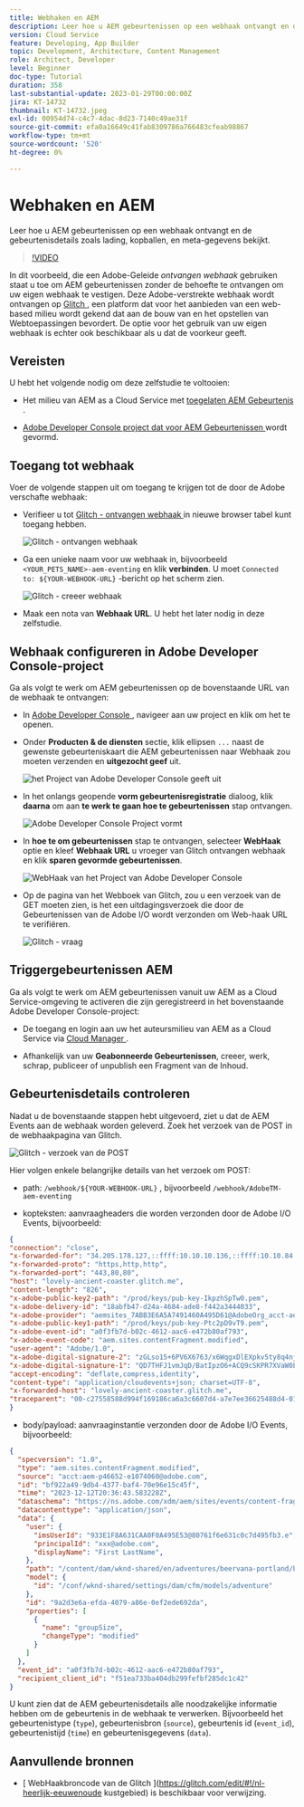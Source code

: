 ```yaml
---
title: Webhaken en AEM
description: Leer hoe u AEM gebeurtenissen op een webhaak ontvangt en de gebeurtenisdetails zoals lading, kopballen, en meta-gegevens bekijkt.
version: Cloud Service
feature: Developing, App Builder
topic: Development, Architecture, Content Management
role: Architect, Developer
level: Beginner
doc-type: Tutorial
duration: 358
last-substantial-update: 2023-01-29T00:00:00Z
jira: KT-14732
thumbnail: KT-14732.jpeg
exl-id: 00954d74-c4c7-4dac-8d23-7140c49ae31f
source-git-commit: efa0a16649c41fab8309786a766483cfeab98867
workflow-type: tm+mt
source-wordcount: '520'
ht-degree: 0%

---
```


# Webhaken en AEM

Leer hoe u AEM gebeurtenissen op een webhaak ontvangt en de gebeurtenisdetails zoals lading, kopballen, en meta-gegevens bekijkt.

>[!VIDEO](https://video.tv.adobe.com/v/3427051?quality=12&learn=on)

In dit voorbeeld, die een Adobe-Geleide _ontvangen webhaak_ gebruiken staat u toe om AEM gebeurtenissen zonder de behoefte te ontvangen om uw eigen webhaak te vestigen. Deze Adobe-verstrekte webhaak wordt ontvangen op [ Glitch ](https://glitch.com/), een platform dat voor het aanbieden van een web-based milieu wordt gekend dat aan de bouw van en het opstellen van Webtoepassingen bevordert. De optie voor het gebruik van uw eigen webhaak is echter ook beschikbaar als u dat de voorkeur geeft.

## Vereisten

U hebt het volgende nodig om deze zelfstudie te voltooien:

- Het milieu van AEM as a Cloud Service met [ toegelaten AEM Gebeurtenis ](https://developer.adobe.com/experience-cloud/experience-manager-apis/guides/events/#enable-aem-events-on-your-aem-cloud-service-environment).

- [ Adobe Developer Console project dat voor AEM Gebeurtenissen ](https://developer.adobe.com/experience-cloud/experience-manager-apis/guides/events/#how-to-subscribe-to-aem-events-in-the-adobe-developer-console) wordt gevormd.


## Toegang tot webhaak

Voer de volgende stappen uit om toegang te krijgen tot de door de Adobe verschafte webhaak:

- Verifieer u tot [ Glitch - ontvangen webhaak ](https://lovely-ancient-coaster.glitch.me/) in nieuwe browser tabel kunt toegang hebben.

  ![ Glitch - ontvangen webhaak ](../assets/examples/webhook/glitch-hosted-webhook.png)

- Ga een unieke naam voor uw webhaak in, bijvoorbeeld `<YOUR_PETS_NAME>-aem-eventing` en klik **verbinden**. U moet `Connected to: ${YOUR-WEBHOOK-URL}` -bericht op het scherm zien.

  ![ Glitch - creeer webhaak ](../assets/examples/webhook/glitch-create-webhook.png)

- Maak een nota van **Webhaak URL**. U hebt het later nodig in deze zelfstudie.

## Webhaak configureren in Adobe Developer Console-project

Ga als volgt te werk om AEM gebeurtenissen op de bovenstaande URL van de webhaak te ontvangen:

- In [ Adobe Developer Console ](https://developer.adobe.com), navigeer aan uw project en klik om het te openen.

- Onder **Producten &amp; de diensten** sectie, klik ellipsen `...` naast de gewenste gebeurteniskaart die AEM gebeurtenissen naar Webhaak zou moeten verzenden en **uitgezocht geef** uit.

  ![ het Project van Adobe Developer Console geeft uit ](../assets/examples/webhook/adobe-developer-console-project-edit.png)

- In het onlangs geopende **vorm gebeurtenisregistratie** dialoog, klik **daarna** om aan **te werk te gaan hoe te gebeurtenissen** stap ontvangen.

  ![ Adobe Developer Console Project vormt ](../assets/examples/webhook/adobe-developer-console-project-configure.png)

- In **hoe te om gebeurtenissen** stap te ontvangen, selecteer **WebHaak** optie en kleef **Webhaak URL** u vroeger van Glitch ontvangen webhaak en klik **sparen gevormde gebeurtenissen**.

  ![ WebHaak van het Project van Adobe Developer Console ](../assets/examples/webhook/adobe-developer-console-project-webhook.png)

- Op de pagina van het Webboek van Glitch, zou u een verzoek van de GET moeten zien, is het een uitdagingsverzoek die door de Gebeurtenissen van de Adobe I/O wordt verzonden om Web-haak URL te verifiëren.

  ![ Glitch - vraag ](../assets/examples/webhook/glitch-challenge-request.png)


## Triggergebeurtenissen AEM

Ga als volgt te werk om AEM gebeurtenissen vanuit uw AEM as a Cloud Service-omgeving te activeren die zijn geregistreerd in het bovenstaande Adobe Developer Console-project:

- De toegang en login aan uw het auteursmilieu van AEM as a Cloud Service via [ Cloud Manager ](https://my.cloudmanager.adobe.com/).

- Afhankelijk van uw **Geabonneerde Gebeurtenissen**, creeer, werk, schrap, publiceer of unpublish een Fragment van de Inhoud.

## Gebeurtenisdetails controleren

Nadat u de bovenstaande stappen hebt uitgevoerd, ziet u dat de AEM Events aan de webhaak worden geleverd. Zoek het verzoek van de POST in de webhaakpagina van Glitch.

![ Glitch - verzoek van de POST ](../assets/examples/webhook/glitch-post-request.png)

Hier volgen enkele belangrijke details van het verzoek om POST:

- path: `/webhook/${YOUR-WEBHOOK-URL}` , bijvoorbeeld `/webhook/AdobeTM-aem-eventing`

- kopteksten: aanvraagheaders die worden verzonden door de Adobe I/O Events, bijvoorbeeld:

```json
{
"connection": "close",
"x-forwarded-for": "34.205.178.127,::ffff:10.10.10.136,::ffff:10.10.84.114",
"x-forwarded-proto": "https,http,http",
"x-forwarded-port": "443,80,80",
"host": "lovely-ancient-coaster.glitch.me",
"content-length": "826",
"x-adobe-public-key2-path": "/prod/keys/pub-key-IkpzhSpTw0.pem",
"x-adobe-delivery-id": "18abfb47-d24a-4684-ade8-f442a3444033",
"x-adobe-provider": "aemsites_7ABB3E6A5A7491460A495D61@AdobeOrg_acct-aem-p46652-e1074060@adobe.com",
"x-adobe-public-key1-path": "/prod/keys/pub-key-Ptc2pD9vT9.pem",
"x-adobe-event-id": "a0f3fb7d-b02c-4612-aac6-e472b80af793",
"x-adobe-event-code": "aem.sites.contentFragment.modified",
"user-agent": "Adobe/1.0",
"x-adobe-digital-signature-2": "zGLso15+6PV6X6763/x6WqgxDlEXpkv5ty8q4njaq3aUngAI9VCcYonbScEjljRluzjZ05uMJmRfNxwjj60syxEJPuc0dpmMU635gfna7I4T7IaHs496wx4m2E5mvCM+aKbNQ+NPOutyTqI8Ovq29P2P87GIgMlGhAtOaxRVGNc6ksBxc2tCWbrKUhW8hPJ0sHphU499dN4TT32xrZaiRw4akT3M/hYydsA8dcWpJ7S4dpuDS21YyDHAB8s9Dawtr3fyPEyLgZzpwZDfCqQ8gdSCGqKscE4pScwqPkKOYCHDnBvDZVe583jhcZbHGjk7Ncp/FrgQk7avWsk5XlzcuA==",
"x-adobe-digital-signature-1": "QD7THFJ1vmJqD/BatIpzO6+ACQ9cSKPR7XVaW0LI7cN/xs7ucyri6dmkerOPe9EJpjGoqCg8rxWedrIRQB3lgVskChbHH3Ujx5YG0aTQLSd1Lsn5CFbW1U0l0GqId9Cnd6MccrqSznZXcdW1rMFuRk8+gqwabBifSaLbu3r30G5hmqQd72VtiYTE4m23O3jYIMiv62pRP+a+p4NjNj1XG320uRSry+BPniTjDJ6oN/Ng7aUEKML8idZ/ZTqeh/rJSrVO95UryUolFDRwDkRn5zKonbvhSLAeXzaPhvimWUHtldq9M1WTyRMpsBk8BRzaklxlq+woJ2UjYPUIEzjotw==",
"accept-encoding": "deflate,compress,identity",
"content-type": "application/cloudevents+json; charset=UTF-8",
"x-forwarded-host": "lovely-ancient-coaster.glitch.me",
"traceparent": "00-c27558588d994f169186ca6a3c6607d4-a7e7ee36625488d4-01"
}
```

- body/payload: aanvraaginstantie verzonden door de Adobe I/O Events, bijvoorbeeld:

```json
{
  "specversion": "1.0",
  "type": "aem.sites.contentFragment.modified",
  "source": "acct:aem-p46652-e1074060@adobe.com",
  "id": "bf922a49-9db4-4377-baf4-70e96e15c45f",
  "time": "2023-12-12T20:36:43.583228Z",
  "dataschema": "https://ns.adobe.com/xdm/aem/sites/events/content-fragment-modified.json",
  "datacontenttype": "application/json",
  "data": {
    "user": {
      "imsUserId": "933E1F8A631CAA0F0A495E53@80761f6e631c0c7d495fb3.e",
      "principalId": "xxx@adobe.com",
      "displayName": "First LastName",
    },
    "path": "/content/dam/wknd-shared/en/adventures/beervana-portland/beervana-in-portland",
    "model": {
      "id": "/conf/wknd-shared/settings/dam/cfm/models/adventure"
    },
    "id": "9a2d3e6a-efda-4079-a86e-0ef2ede692da",
    "properties": [
      {
        "name": "groupSize",
        "changeType": "modified"
      }
    ]
  },
  "event_id": "a0f3fb7d-b02c-4612-aac6-e472b80af793",
  "recipient_client_id": "f51ea733ba404db299fefbf285dc1c42"
}
```

U kunt zien dat de AEM gebeurtenisdetails alle noodzakelijke informatie hebben om de gebeurtenis in de webhaak te verwerken. Bijvoorbeeld het gebeurtenistype (`type`), gebeurtenisbron (`source`), gebeurtenis id (`event_id`), gebeurtenistijd (`time`) en gebeurtenisgegevens (`data`).

## Aanvullende bronnen

- [ WebHaakbroncode van de Glitch ](https://glitch.com/edit/#!/nl-heerlijk-eeuwenoude kustgebied) is beschikbaar voor verwijzing.
